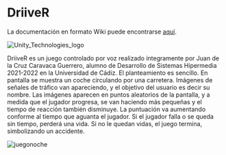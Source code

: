 # DriiveR
La documentación en formato Wiki puede encontrarse [aquí](https://github.com/Anthypatos/DriiveR/wiki).

![Unity_Technologies_logo](https://user-images.githubusercontent.com/65747773/170501615-b97ac797-8b79-458a-af2d-a9c2e63129df.png)

DriiveR es un juego controlado por voz realizado íntegramente por Juan de la Cruz Caravaca Guerrero, alumno de Desarrollo de Sistemas Hipermedia 2021-2022 en la Universidad de Cádiz. El planteamiento es sencillo. En pantalla se muestra un coche circulando por una carretera. Imágenes de señales de tráfico van apareciendo, y el objetivo del usuario es decir su nombre. Las imágenes aparecen en puntos aleatorios de la pantalla, y a medida que el jugador progresa, se van haciendo más pequeñas y el tiempo de reacción también disminuye. La puntuación va aumentando conforme al tiempo que aguanta el jugador. Si el jugador falla o se queda sin tiempo, perderá una vida. Si no le quedan vidas, el juego termina, simbolizando un accidente.

![juegonoche](https://user-images.githubusercontent.com/65747773/170501637-190b51bd-ac7c-45a9-9aa6-a93a243d8325.png)
